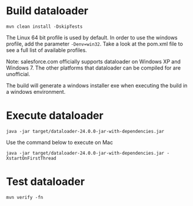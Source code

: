 # Build dataloader

    mvn clean install -DskipTests
    
The Linux 64 bit profile is used by default.  In order to use the windows profile, add the parameter <code>-Denv=win32</code>.  Take a look at the pom.xml file to see a full list of available profiles.

Note: salesforce.com officially supports dataloader on Windows XP and Windows 7.  The other platforms that dataloader can be compiled for are unofficial.

The build will generate a windows installer exe when executing the build in a windows environment.
    
# Execute dataloader

    java -jar target/dataloader-24.0.0-jar-with-dependencies.jar
    
Use the command below to execute on Mac

    java -jar target/dataloader-24.0.0-jar-with-dependencies.jar -XstartOnFirstThread

# Test dataloader

    mvn verify -fn
